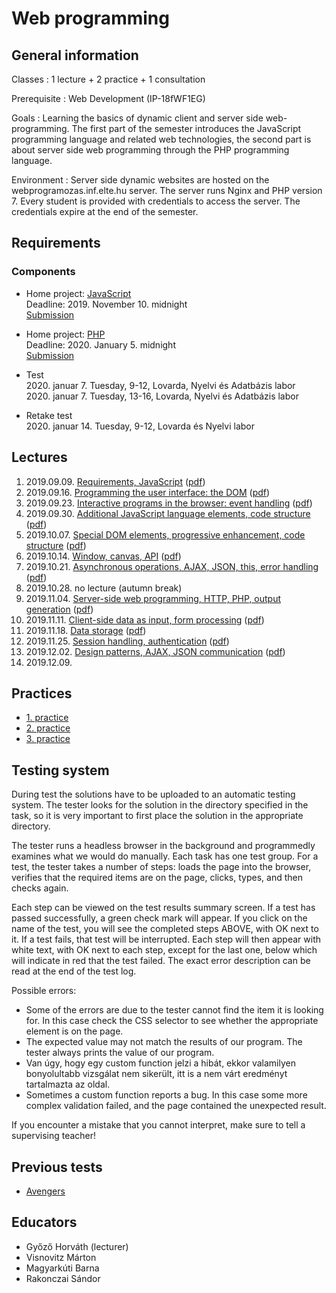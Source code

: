 # Web programming

## General information

Classes
: 1 lecture + 2 practice + 1 consultation

Prerequisite
: Web Development (IP-18fWF1EG)

Goals
: Learning the basics of dynamic client and server side web-programming. The first part of the semester introduces the JavaScript programming language and related web technologies, the second part is about server side web programming through the PHP programming language.

Environment
: Server side dynamic websites are hosted on the webprogramozas.inf.elte.hu server. The server runs Nginx and PHP version 7. Every student is provided with credentials to access the server. The credentials expire at the end of the semester.

## Requirements

### Components

<!-- * Home project: JavaScript   -->
* Home project: [JavaScript](#!/subjects/webprog-eng/projects/messenger-js)  
    Deadline: 2019. November 10. midnight  
    [Submission](http://webprogramozas.inf.elte.hu/ebr)

<!-- * Home project: PHP   -->
* Home project: [PHP](#!/subjects/webprog-eng/projects/messenger-php)  
    Deadline: 2020. January 5. midnight  
    [Submission](http://webprogramozas.inf.elte.hu/ebr)
    <!-- Deadline: 2019. május 28.   -->

<!-- * [Test](#!/subjects/webprog-pti/zh/avengers)   -->
* Test  
    2020. januar 7. Tuesday, 9-12, Lovarda, Nyelvi és Adatbázis labor  
    2020. januar 7. Tuesday, 13-16, Lovarda, Nyelvi és Adatbázis labor

<!-- * [Retake test](#!/subjects/webprog-pti/zh/thor)   -->
* Retake test  
    2020. januar 14. Tuesday, 9-12, Lovarda és Nyelvi labor

<!--Összevont (folyamatos) értékelésű tárgy.

## A beadandók értékelése

* A beadandók értékelése jeggyel történik: 1-5 jegy kapható rá.
* Az értékelés egy mindenki számára elérhető szempontok alapján történik.
* A beadandókat határidőre kell elkészíteni.
* A beadandókat a webprogramozas szerverre kell feltölteni a [feltöltő felületen](http://webprogramozas.inf.elte.hu/ebr) keresztül.
* A beadandók plágiumellenőrzésen mennek keresztül az esetleges másolásokat kiszűrendő.
* A beadandók készítőit szükség esetén megkérhetjük megoldásaik megvédésére.

## Jegyszerzés feltételei

* Részvétel a gyakorlatok legalább 75%-án (maximum 3 hiányzás)
* Három elfogadott beadandó

## Értékelés

* A három beadandó feladat jegyének átlaga

-->

## Lectures

1. 2019.09.09. [Requirements, JavaScript](http://webprogramozas.inf.elte.hu/webprog/ea/01/index.eng.html) ([pdf](http://webprogramozas.inf.elte.hu/webprog/ea/01/index.eng.html?print-pdf))
2. 2019.09.16. [Programming the user interface: the DOM](http://webprogramozas.inf.elte.hu/webprog/ea/02/index.eng.html) ([pdf](http://webprogramozas.inf.elte.hu/webprog/ea/02/index.eng.html?print-pdf))
3. 2019.09.23. [Interactive programs in the browser: event handling](http://webprogramozas.inf.elte.hu/webprog/ea/03/index.eng.html) ([pdf](http://webprogramozas.inf.elte.hu/webprog/ea/03/index.eng.html?print-pdf))
4. 2019.09.30. [Additional JavaScript language elements, code structure](http://webprogramozas.inf.elte.hu/webprog/ea/04/index.eng.html) ([pdf](http://webprogramozas.inf.elte.hu/webprog/ea/04/index.eng.html?print-pdf))
5. 2019.10.07. [Special DOM elements, progressive enhancement, code structure](http://webprogramozas.inf.elte.hu/webprog/ea/05/index.eng.html) ([pdf](http://webprogramozas.inf.elte.hu/webprog/ea/05/index.eng.html?print-pdf))
6. 2019.10.14. [Window, canvas, API](http://webprogramozas.inf.elte.hu/webprog/ea/06/index.eng.html) ([pdf](http://webprogramozas.inf.elte.hu/webprog/ea/06/index.eng.html?print-pdf))
7. 2019.10.21. [Asynchronous operations, AJAX, JSON, this, error handling](http://webprogramozas.inf.elte.hu/webprog/ea/07/index.eng.html) ([pdf](http://webprogramozas.inf.elte.hu/webprog/ea/07/index.eng.html?print-pdf))
8. 2019.10.28. no lecture (autumn break)
9. 2019.11.04. [Server-side web programming, HTTP, PHP, output generation](http://webprogramozas.inf.elte.hu/webprog/ea/08/index.eng.html) ([pdf](http://webprogramozas.inf.elte.hu/webprog/ea/08/index.eng.html?print-pdf))
10. 2019.11.11. [Client-side data as input, form processing](http://webprogramozas.inf.elte.hu/webprog/ea/09/index.eng.html) ([pdf](http://webprogramozas.inf.elte.hu/webprog/ea/09/index.eng.html?print-pdf))
11. 2019.11.18. [Data storage](http://webprogramozas.inf.elte.hu/webprog/ea/10/index.eng.html) ([pdf](http://webprogramozas.inf.elte.hu/webprog/ea/10/index.eng.html?print-pdf))
12. 2019.11.25. [Session handling, authentication](http://webprogramozas.inf.elte.hu/webprog/ea/11/index.eng.html) ([pdf](http://webprogramozas.inf.elte.hu/webprog/ea/11/index.eng.html?print-pdf))
13. 2019.12.02. [Design patterns, AJAX, JSON communication](http://webprogramozas.inf.elte.hu/webprog/ea/12/index.eng.html) ([pdf](http://webprogramozas.inf.elte.hu/webprog/ea/12/index.eng.html?print-pdf))
14. 2019.12.09. 

## Practices

- [1. practice](#!/subjects/webprog-eng/practices/01)
- [2. practice](#!/subjects/webprog-eng/practices/02)
- [3. practice](#!/subjects/webprog-eng/practices/03)

## Testing system

During test the solutions have to be uploaded to an automatic testing system. The tester looks for the solution in the directory specified in the task, so it is very important to first place the solution in the appropriate directory.

The tester runs a headless browser in the background and programmedly examines what we would do manually. Each task has one test group. For a test, the tester takes a number of steps: loads the page into the browser, verifies that the required items are on the page, clicks, types, and then checks again.

Each step can be viewed on the test results summary screen. If a test has passed successfully, a green check mark will appear. If you click on the name of the test, you will see the completed steps ABOVE, with OK next to it. If a test fails, that test will be interrupted. Each step will then appear with white text, with OK next to each step, except for the last one, below which will indicate in red that the test failed. The exact error description can be read at the end of the test log.

Possible errors:
- Some of the errors are due to the tester cannot find the item it is looking for. In this case check the CSS selector to see whether the appropriate element is on the page.
- The expected value may not match the results of our program. The tester always prints the value of our program.
- Van úgy, hogy egy custom function jelzi a hibát, ekkor valamilyen bonyolultabb vizsgálat nem sikerült, itt is a nem várt eredményt tartalmazta az oldal.
- Sometimes a custom function reports a bug. In this case some more complex validation failed, and the page contained the unexpected result.

If you encounter a mistake that you cannot interpret, make sure to tell a supervising teacher!

## Previous tests

* [Avengers](#!/subjects/webprog-pti/zh/2018-19-2/avengers-eng)


## Educators

- Győző Horváth (lecturer)
- Visnovitz Márton
- Magyarkúti Barna
- Rakonczai Sándor

<!--
# Segédanyagok

## Elektronikus tananyag

* [Bevezetés a kliens- és szerveroldali webalkalmazások készítésébe (elektronikus tananyag)](http://webprogramozas.inf.elte.hu/tananyag/wf2/index.html)

# Oktatók

## Előadó

Horváth Győző

## Gyakorlatvezető

Horváth Győző

-->
